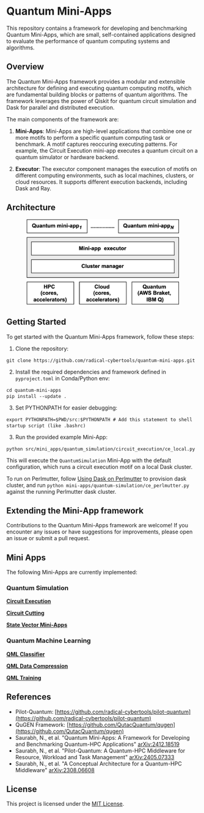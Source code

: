 # Quantum Mini-Apps

This repository contains a framework for developing and benchmarking Quantum Mini-Apps, which are small, self-contained applications designed to evaluate the performance of quantum computing systems and algorithms.

## Overview

The Quantum Mini-Apps framework provides a modular and extensible architecture for defining and executing quantum computing motifs, which are fundamental building blocks or patterns of quantum algorithms. The framework leverages the power of Qiskit for quantum circuit simulation and Dask for parallel and distributed execution.

The main components of the framework are:

1. **Mini-Apps**: Mini-Apps are high-level applications that combine one or more motifs to perform a specific quantum computing task or benchmark. A motif captures reoccuring executing patterns. For example, the Circuit Execution mini-app executes a quantum circuit on a quantum simulator or hardware backend.

2. **Executor**: The executor component manages the execution of motifs on different computing environments, such as local machines, clusters, or cloud resources. It supports different execution backends, including Dask and Ray.



Architecture
----

<img src="https://github.com/radical-cybertools/quantum-mini-apps/blob/934ddc3e3dd3f4fafe9e8a1e1558e2c3cd446e4a/docs/mini-app-arch.png" alt="Mini App Architecture diagram" width="400" style="display: block; margin: auto;">

## Getting Started

To get started with the Quantum Mini-Apps framework, follow these steps:

1. Clone the repository:
```commandline
git clone https://github.com/radical-cybertools/quantum-mini-apps.git
```

2. Install the required dependencies and framework defined in ```pyproject.toml``` in Conda/Python env:
```
cd quantum-mini-apps
pip install --update .
```

3. Set PYTHONPATH for easier debugging:

```
export PYTHONPATH=$PWD/src:$PYTHONPATH # Add this statement to shell startup script (like .bashrc)
```

3. Run the provided example Mini-App:

```commandline
python src/mini_apps/quantum_simulation/circuit_execution/ce_local.py
```

This will execute the `QuantumSimulation` Mini-App with the default configuration, which runs a circuit execution motif on a local Dask cluster.

To run on Perlmutter, follow [Using Dask on Perlmutter](https://gitlab.com/NERSC/nersc-notebooks/-/tree/main/perlmutter/dask#using-dask-on-perlmutter) to provision dask cluster, and run ```python mini-apps/quantum-simulation/ce_perlmutter.py``` against the running Perlmutter dask cluster.


## Extending the Mini-App framework
Contributions to the Quantum Mini-Apps framework are welcome! If you encounter any issues or have suggestions for improvements, please open an issue or submit a pull request. 

## Mini Apps
The following Mini-Apps are currently implemented:

### Quantum Simulation

[**Circuit Execution**](src/mini_apps/quantum_simulation/circuit_execution/README.md)

[**Circuit Cutting**](src/mini_apps/quantum_simulation/circuit_cutting/README.md)

[**State Vector Mini-Apps**](src/mini_apps/quantum_simulation/distributed_state_vector/README.md)


### Quantum Machine Learning 

[**QML Classifier**](src/mini_apps/qml_classifier/README.md)

[**QML Data Compression**](src/mini_apps/qml_data_compression/README.md)

[**QML Training**](src/mini_apps/qml_training/README.md)


## References
- Pilot-Quantum: [https://github.com/radical-cybertools/pilot-quantum](https://github.com/radical-cybertools/pilot-quantum)
- QuGEN Framework: [https://github.com/QutacQuantum/qugen](https://github.com/QutacQuantum/qugen)
- Saurabh, N., et al. "Quantum Mini-Apps: A Framework for Developing and Benchmarking Quantum-HPC Applications" [arXiv:2412.18519](https://arxiv.org/abs/2412.18519)
- Saurabh, N., et al. "Pilot-Quantum: A Quantum-HPC Middleware for Resource, Workload and Task Management" [arXiv:2405.07333](https://arxiv.org/abs/2405.07333)
- Saurabh, N., et al. "A Conceptual Architecture for a Quantum-HPC Middleware" [arXiv:2308.06608](https://arxiv.org/abs/2308.06608)



## License

This project is licensed under the [MIT License](LICENSE).



